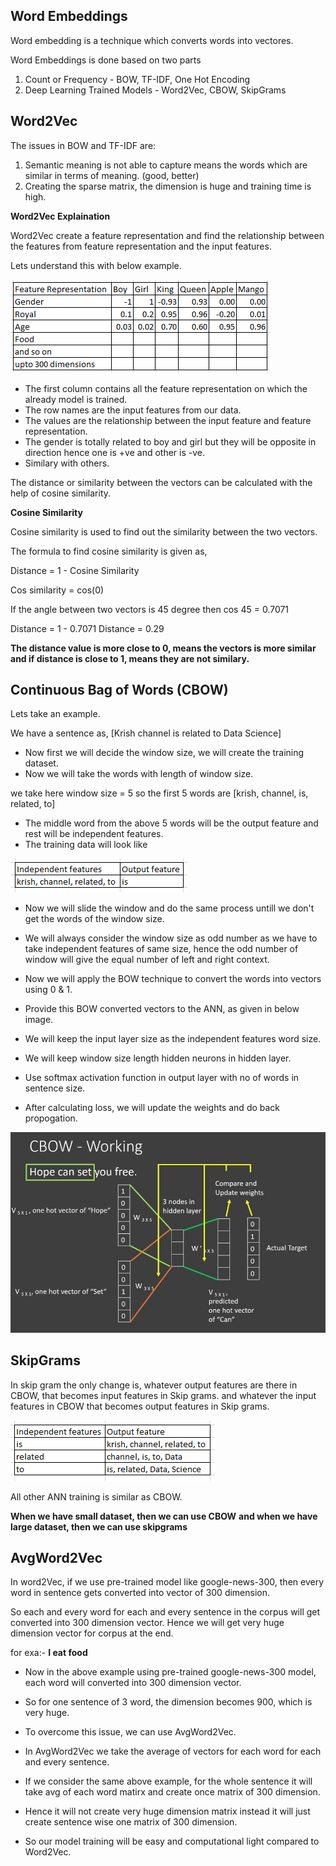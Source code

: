 ## Word Embeddings

Word embedding is a technique which converts words into vectores.

Word Embeddings is done based on two parts

1) Count or Frequency - BOW, TF-IDF, One Hot Encoding
2) Deep Learning Trained Models - Word2Vec, CBOW, SkipGrams



## Word2Vec

The issues in BOW and TF-IDF are:
1) Semantic meaning is not able to capture means the words which are similar in terms of meaning.
(good, better)
2) Creating the sparse matrix, the dimension is huge and training time is high.


**Word2Vec Explaination**

Word2Vec create a feature representation and find the relationship between the features from feature representation and the input features.

Lets understand this with below example.

![alt text](image.png)

- The first column contains all the feature representation on which the already model is trained.
- The row names are the input features from our data.
- The values are the relationship between the input feature and feature representation.
- The gender is totally related to boy and girl but they will be opposite in direction hence one is +ve and other is -ve.
- Similary with others.


The distance or similarity between the vectors can be calculated with the help of cosine similarity.


**Cosine Similarity**

Cosine similarity is used to find out the similarity between the two vectors.

The formula to find cosine similarity is given as,

Distance = 1 - Cosine Similarity

Cos similarity = cos(0)

If the angle between two vectors is 45 degree
then cos 45 = 0.7071

Distance = 1 - 0.7071
Distance = 0.29

**The distance value is more close to 0, means the vectors is more similar and if distance is close to 1, means they are not similary.**


## Continuous Bag of Words (CBOW)

Lets take an example.

We have a sentence as,
[Krish channel is related to Data Science]

- Now first we will decide the window size, we will create the training dataset.
- Now we will take the words with length of window size.

we take here window size = 5
so the first 5 words are [krish, channel, is, related, to]

- The middle word from the above 5 words will be the output feature and rest will be independent features.
- The training data will look like

![alt text](image-1.png)

- Now we will slide the window and do the same process untill we don't get the words of the window size.
- We will always consider the window size as odd number as we have to take independent features of same size, hence the odd number of window will give the equal number of left and right context.  

- Now we will apply the BOW technique to convert the words into vectors using 0 & 1.
- Provide this BOW converted vectors to the ANN, as given in below image.
- We will keep the input layer size as the independent features word size.
- We will keep window size length hidden neurons in hidden layer.
- Use softmax activation function in output layer with no of words in sentence size.
- After calculating loss, we will update the weights and do back propogation.

![alt text](image-2.png)



## SkipGrams

In skip gram the only change is, whatever output features are there in CBOW, that becomes input features in Skip grams.
and whatever the input features in CBOW that becomes output features in Skip grams.

![alt text](image-3.png)

All other ANN training is similar as CBOW.

**When we have small dataset, then we can use CBOW**
**and when we have large dataset, then we can use skipgrams**

## AvgWord2Vec

In word2Vec, if we use pre-trained model like google-news-300,
then every word in sentence gets converted into vector of 300 dimension.

So each and every word for each and every sentence in the corpus will get converted into 300 dimension vector.
Hence we will get very huge dimension vector for corpus at the end.

for exa:-
**I eat food**
- Now in the above example using pre-trained google-news-300 model, each word will converted into 300 dimension vector.
- So for one sentence of 3 word, the dimension becomes 900, which is very huge.
- To overcome this issue, we can use AvgWord2Vec.

- In AvgWord2Vec we take the average of vectors for each word for each and every sentence.
- If we consider the same above example, for the whole sentence it will take avg of each word matirx and create once matrix of 300 dimension.
- Hence it will not create very huge dimension matrix instead it will just create sentence wise one matrix of 300 dimension.
- So our model training will be easy and computational light compared to Word2Vec.
